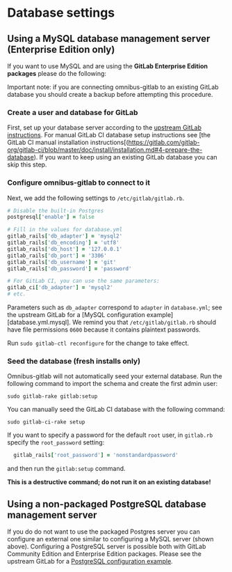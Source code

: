 # Database settings

## Using a MySQL database management server (Enterprise Edition only)

If you want to use MySQL and are using the **GitLab Enterprise Edition packages** please do the following:

Important note: if you are connecting omnibus-gitlab to an existing GitLab
database you should create a backup before attempting this procedure.

### Create a user and database for GitLab

First, set up your database server according to the [upstream GitLab
instructions](https://gitlab.com/gitlab-org/gitlab-ce/blob/master/doc/install/installation.md#5-database).
For manual GitLab CI database setup instructions see [the GitLab CI manual installation instructions[(https://gitlab.com/gitlab-org/gitlab-ci/blob/master/doc/install/installation.md#4-prepare-the-database).
If you want to keep using an existing GitLab database you can skip this step.

### Configure omnibus-gitlab to connect to it

Next, we add the following settings to `/etc/gitlab/gitlab.rb`.

```ruby
# Disable the built-in Postgres
postgresql['enable'] = false

# Fill in the values for database.yml
gitlab_rails['db_adapter'] = 'mysql2'
gitlab_rails['db_encoding'] = 'utf8'
gitlab_rails['db_host'] = '127.0.0.1'
gitlab_rails['db_port'] = '3306'
gitlab_rails['db_username'] = 'git'
gitlab_rails['db_password'] = 'password'

# For GitLab CI, you can use the same parameters:
gitlab_ci['db_adapter'] = 'mysql2'
# etc.
```

Parameters such as `db_adapter` correspond to `adapter` in `database.yml`; see the upstream GitLab for a [MySQL configuration example][database.yml.mysql].
We remind you that `/etc/gitlab/gitlab.rb` should have file permissions `0600` because it contains plaintext passwords.

Run `sudo gitlab-ctl reconfigure` for the change to take effect.

### Seed the database (fresh installs only)

Omnibus-gitlab will not automatically seed your external database. Run the
following command to import the schema and create the first admin user:

```shell
sudo gitlab-rake gitlab:setup
```

You can manually seed the GitLab CI database with the following command:

```shell
sudo gitlab-ci-rake setup
```

If you want to specify a password for the default `root` user, in `gitlab.rb` specify the `root_password` setting:

```ruby
  gitlab_rails['root_password'] = 'nonstandardpassword'
```

and then run the `gitlab:setup` command.

**This is a destructive command; do not run it on an existing database!**

## Using a non-packaged PostgreSQL database management server

If you do do not want to use the packaged Postgres server you can configure an external one similar to configuring a MySQL server (shown above).
Configuring a PostgreSQL server is possible both with GitLab Community Edition and Enterprise Edition packages.
Please see the upstream GitLab for a [PostgreSQL configuration example][database.yml.postgresql].

[database.yml.postgresql]: https://gitlab.com/gitlab-org/gitlab-ce/blob/master/config/database.yml.postgresql
